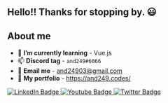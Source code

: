 ## Hello!! Thanks for stopping by. 😃

## About me

- 🌱 **I’m currently learning** - Vue.js
- 📫 **Discord tag** - `and249#6066`
- 📧 **Email me** - and24903@gmail.com
- 📔 **My portfolio** - https://and249.codes/

<div id="badges">
  <a href="https://linkedin.com/in/and249">
    <img src="https://img.shields.io/badge/LinkedIn-blue?style=for-the-badge&logo=linkedin&logoColor=white" alt="LinkedIn Badge"/>
  </a>
  <a href="https://www.instagram.com/and_249">
    <img src="https://img.shields.io/badge/instagram-bc2a8d?style=for-the-badge&logo=instagram&logoColor=white" alt="Youtube Badge"/>
  </a>
  <a href="https://twitter.com/AnindoNeel">
    <img src="https://img.shields.io/badge/Twitter-blue?style=for-the-badge&logo=twitter&logoColor=white" alt="Twitter Badge"/>
  </a>
</div>
